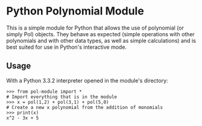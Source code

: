 Python Polynomial Module
========================

This is a simple module for Python that allows the use of polynomial (or simply Pol) objects. They behave as expected (simple operations with other polynomials and with other data types, as well as simple calculations) and is best suited for use in Python's interactive mode.

Usage
-----

With a Python 3.3.2 interpreter opened in the module's directory:
    
    >>> from pol-module import *
    # Import everything that is in the module
    >>> x = pol(1,2) + pol(3,1) + pol(5,0)
    # Create a new x polynomial from the addition of monomials
    >>> print(x)
    x^2 - 3x + 5
